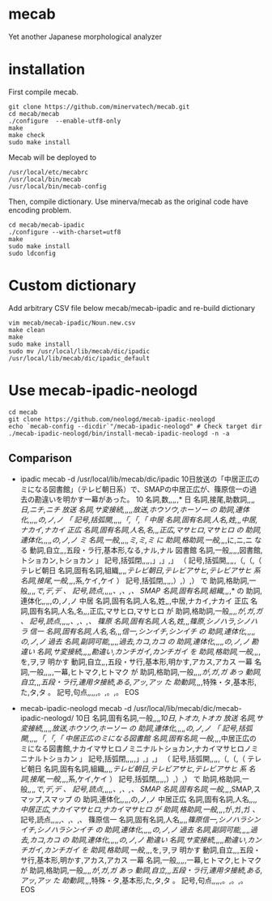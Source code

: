 # mecab
Yet another Japanese morphological analyzer

# installation
First compile mecab.
```
git clone https://github.com/minervatech/mecab.git
cd mecab/mecab
./configure  --enable-utf8-only
make
make check
sudo make install
```

Mecab will be deployed to
```
/usr/local/etc/mecabrc
/usr/local/bin/mecab
/usr/local/bin/mecab-config
```

Then, compile dictionary. Use minerva/mecab as the original code have encoding problem.
```
cd mecab/mecab-ipadic
./configure --with-charset=utf8
make
sudo make install
sudo ldconfig
```

# Custom dictionary
Add arbitrary CSV file below mecab/mecab-ipadic and re-build dictionary
```
vim mecab/mecab-ipadic/Noun.new.csv
make clean
make
sudo make install
sudo mv /usr/local/lib/mecab/dic/ipadic /usr/local/lib/mecab/dic/ipadic_default
```

# Use mecab-ipadic-neologd
```
cd mecab
git clone https://github.com/neologd/mecab-ipadic-neologd
echo `mecab-config --dicdir`"/mecab-ipadic-neologd" # Check target dir
./mecab-ipadic-neologd/bin/install-mecab-ipadic-neologd -n -a
```

## Comparison
- ipadic
mecab -d /usr/local/lib/mecab/dic/ipadic
10日放送の「中居正広のミになる図書館」（テレビ朝日系）で、SMAPの中居正広が、篠原信一の過去の勘違いを明かす一幕があった。
10      名詞,数,*,*,*,*,*
日      名詞,接尾,助数詞,*,*,*,日,ニチ,ニチ
放送    名詞,サ変接続,*,*,*,*,放送,ホウソウ,ホーソー
の      助詞,連体化,*,*,*,*,の,ノ,ノ
「      記号,括弧開,*,*,*,*,「,「,「
中居    名詞,固有名詞,人名,姓,*,*,中居,ナカイ,ナカイ
正広    名詞,固有名詞,人名,名,*,*,正広,マサヒロ,マサヒロ
の      助詞,連体化,*,*,*,*,の,ノ,ノ
ミ      名詞,一般,*,*,*,*,ミ,ミ,ミ
に      助詞,格助詞,一般,*,*,*,に,ニ,ニ
なる    動詞,自立,*,*,五段・ラ行,基本形,なる,ナル,ナル
図書館  名詞,一般,*,*,*,*,図書館,トショカン,トショカン
」      記号,括弧閉,*,*,*,*,」,」,」
（      記号,括弧開,*,*,*,*,（,（,（
テレビ朝日      名詞,固有名詞,組織,*,*,*,テレビ朝日,テレビアサヒ,テレビアサヒ
系      名詞,接尾,一般,*,*,*,系,ケイ,ケイ
）      記号,括弧閉,*,*,*,*,）,）,）
で      助詞,格助詞,一般,*,*,*,で,デ,デ
、      記号,読点,*,*,*,*,、,、,、
SMAP    名詞,固有名詞,組織,*,*,*,*
の      助詞,連体化,*,*,*,*,の,ノ,ノ
中居    名詞,固有名詞,人名,姓,*,*,中居,ナカイ,ナカイ
正広    名詞,固有名詞,人名,名,*,*,正広,マサヒロ,マサヒロ
が      助詞,格助詞,一般,*,*,*,が,ガ,ガ
、      記号,読点,*,*,*,*,、,、,、
篠原    名詞,固有名詞,人名,姓,*,*,篠原,シノハラ,シノハラ
信一    名詞,固有名詞,人名,名,*,*,信一,シンイチ,シンイチ
の      助詞,連体化,*,*,*,*,の,ノ,ノ
過去    名詞,副詞可能,*,*,*,*,過去,カコ,カコ
の      助詞,連体化,*,*,*,*,の,ノ,ノ
勘違い  名詞,サ変接続,*,*,*,*,勘違い,カンチガイ,カンチガイ
を      助詞,格助詞,一般,*,*,*,を,ヲ,ヲ
明かす  動詞,自立,*,*,五段・サ行,基本形,明かす,アカス,アカス
一幕    名詞,一般,*,*,*,*,一幕,ヒトマク,ヒトマク
が      助詞,格助詞,一般,*,*,*,が,ガ,ガ
あっ    動詞,自立,*,*,五段・ラ行,連用タ接続,ある,アッ,アッ
た      助動詞,*,*,*,特殊・タ,基本形,た,タ,タ
。      記号,句点,*,*,*,*,。,。,。
EOS


- mecab-ipadic-neologd
mecab -d /usr/local/lib/mecab/dic/mecab-ipadic-neologd/
10日    名詞,固有名詞,一般,*,*,*,10日,トオカ,トオカ
放送    名詞,サ変接続,*,*,*,*,放送,ホウソウ,ホーソー
の      助詞,連体化,*,*,*,*,の,ノ,ノ
「      記号,括弧開,*,*,*,*,「,「,「
中居正広のミになる図書館        名詞,固有名詞,一般,*,*,*,中居正広のミになる図書館,ナカイマサヒロノミニナルトショカン,ナカイマサヒロノミニナルトショカン
」      記号,括弧閉,*,*,*,*,」,」,」
（      記号,括弧開,*,*,*,*,（,（,（
テレビ朝日      名詞,固有名詞,組織,*,*,*,テレビ朝日,テレビアサヒ,テレビアサヒ
系      名詞,接尾,一般,*,*,*,系,ケイ,ケイ
）      記号,括弧閉,*,*,*,*,）,）,）
で      助詞,格助詞,一般,*,*,*,で,デ,デ
、      記号,読点,*,*,*,*,、,、,、
SMAP    名詞,固有名詞,一般,*,*,*,SMAP,スマップ,スマップ
の      助詞,連体化,*,*,*,*,の,ノ,ノ
中居正広        名詞,固有名詞,人名,*,*,*,中居正広,ナカイマサヒロ,ナカイマサヒロ
が      助詞,格助詞,一般,*,*,*,が,ガ,ガ
、      記号,読点,*,*,*,*,、,、,、
篠原信一        名詞,固有名詞,人名,*,*,*,篠原信一,シノハラシンイチ,シノハラシンイチ
の      助詞,連体化,*,*,*,*,の,ノ,ノ
過去    名詞,副詞可能,*,*,*,*,過去,カコ,カコ
の      助詞,連体化,*,*,*,*,の,ノ,ノ
勘違い  名詞,サ変接続,*,*,*,*,勘違い,カンチガイ,カンチガイ
を      助詞,格助詞,一般,*,*,*,を,ヲ,ヲ
明かす  動詞,自立,*,*,五段・サ行,基本形,明かす,アカス,アカス
一幕    名詞,一般,*,*,*,*,一幕,ヒトマク,ヒトマク
が      助詞,格助詞,一般,*,*,*,が,ガ,ガ
あっ    動詞,自立,*,*,五段・ラ行,連用タ接続,ある,アッ,アッ
た      助動詞,*,*,*,特殊・タ,基本形,た,タ,タ
。      記号,句点,*,*,*,*,。,。,。
EOS
